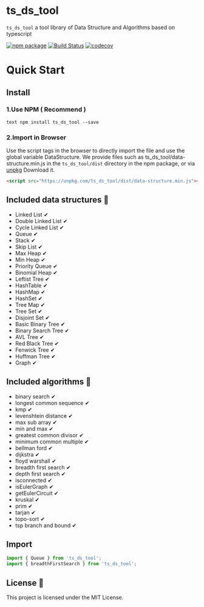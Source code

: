 # ts_ds_tool
`ts_ds_tool` a tool library of Data Structure and Algorithms based on typescript

[![npm package](https://img.shields.io/npm/v/ts_ds_tool.svg?style=flat-square)](https://www.npmjs.org/package/ts_ds_tool) [![Build Status](https://travis-ci.org/HaifengDu/ts_ds_tool.svg?branch=master)](https://travis-ci.org/HaifengDu/ts_ds_tool) [![codecov](https://codecov.io/gh/HaifengDu/js-datastructure/branch/master/graph/badge.svg)](https://codecov.io/gh/HaifengDu/js-datastructure)

# Quick Start

## Install

### 1.Use NPM ( Recommend )

`` text
npm install ts_ds_tool --save
``

### 2.Import in Browser
Use the script tags in the browser to directly import the file and use the global variable DataStructure. We provide files such as ts_ds_tool/data-structure.min.js in the `ts_ds_tool/dist` directory in the npm package, or via [unpkg](https://unpkg.com/ts_ds_tool/) Download it.


``` html
<script src="https://unpkg.com/ts_ds_tool/dist/data-structure.min.js"></script>

```

## Included data structures &#128296;

* Linked List &#10004;
* Double Linked List &#10004;
* Cycle Linked List &#10004;
* Queue &#10004;
* Stack &#10004;
* Skip List &#10004;
* Max Heap &#10004;
* Min Heap &#10004;
* Priority Queue &#10004;
* Binomial Heap &#10004;
* Leftist Tree &#10004;
* HashTable &#10004;
* HashMap &#10004;
* HashSet &#10004;
* Tree Map &#10004;
* Tree Set &#10004;
* Disjoint Set &#10004;
* Basic Binary Tree &#10004;
* Binary Search Tree &#10004;
* AVL Tree &#10004;
* Red Black Tree &#10004;
* Fenwick Tree &#10004;
* Huffman Tree &#10004;
* Graph &#10004;

## Included algorithms &#128296;

* binary search &#10004;
* longest common sequence &#10004;
* kmp &#10004;
* levenshtein distance &#10004;
* max sub array &#10004;
* min and max &#10004;
* greatest common divisor &#10004;
* minimum common multiple &#10004;
* bellman ford &#10004;
* dijkstra &#10004;
* floyd warshall &#10004;
* breadth first search &#10004;
* depth first search &#10004;
* isconnected &#10004;
* isEulerGraph &#10004;
* getEulerCircuit &#10004;
* kruskal &#10004;
* prim &#10004;
* tarjan &#10004;
* topo-sort &#10004;
* tsp branch and bound &#10004;

## Import
``` js
import { Queue } from 'ts_ds_tool';
import { breadthFirstSearch } from 'ts_ds_tool';
```
## License &#128064;

This project is licensed under the MIT License.